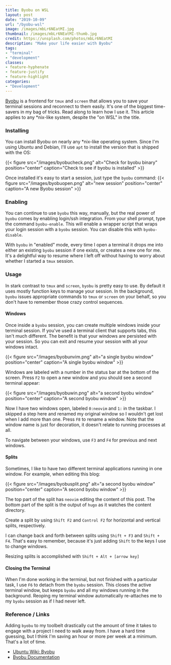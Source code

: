 ```yaml
---
title: Byobu on WSL
layout: post
date: "2019-10-09"
url: "/byobu-wsl"
image: /images/mbLr6NEatMI.jpg
thumbnail: /images/mbLr6NEatMI-thumb.jpg
credit: https://unsplash.com/photos/mbLr6NEatMI
description: "Make your life easier with Byobu"
tags:
- "terminal"
- "development"
classes:
- feature-hyphenate
- feature-justify
- feature-highlight
categories:
- "Development"
---
```


[Byobu](http://byobu.co/) is a frontend for `tmux` and `screen` that allows you to save your terminal sessions and reconnect to them easily.  It's one of the biggest time-savers in my bag of tricks.  Read along to learn how I use it.  This article applies to any *nix-like system, despite the "on WSL" in the title.

<!--more-->

### Installing

You can install Byobu on nearly any *nix-like operating system.  Since I'm using Ubuntu and Debian, I'll use `apt` to install the version that is shipped with the OS:

{{< figure src="/images/byobucheck.png" alt="Check for byobu binary" position="center" caption="Check to see if byobu is installed" >}}

Once installed it's easy to start a session, just type the `byobu` command:
{{< figure src="/images/byobuopen.png" alt="new session" position="center" caption="A new Byobu session" >}}


### Enabling

You can continue to use `byobu` this way, manually, but the real power of `byobu` comes by enabling login/ssh integration.  From your shell prompt, type the command `byobu-enable`.  This will enable a wrapper script that wraps your login session with a `byobu` session.  You can disable this with `byobu-disable`.

With `byobu` in "enabled" mode, every time I open a terminal it drops me into either an existing `byobu` session if one exists, or creates a new one for me.  It's a delightful way to resume where I left off without having to worry about whether I started a `tmux` session.

### Usage

In stark contrast to `tmux` and `screen`, `byobu` is pretty easy to use.  By default it uses mostly function keys to manage your session.  In the background, `byobu` issues appropriate commands to `tmux` or `screen` on your behalf, so you don't have to remember those crazy control sequences.

#### Windows

Once inside a `byobu` session, you can create multiple windows inside your terminal session.  If you've used a terminal client that supports tabs, this isn't much different.  The benefit is that your windows are persisted with your session.  So you can exit and resume your session with all your windows intact.

{{< figure src="/images/byobunvim.png" alt="a single byobu window" position="center" caption="A single byobu window" >}}

Windows are labeled with a number in the status bar at the bottom of the screen.  Press `F2` to open a new window and you should see a second terminal appear:

{{< figure src="/images/byobuwin.png" alt="a second byobu window" position="center" caption="A second byobu window" >}}

Now I have two windows open, labeled `0:neovim` and `1:` in the taskbar.  I skipped a step here and renamed my original window so I wouldn't get lost when I add more than one.  Press `F8` to rename a window.  Note that the window name is just for decoration, it doesn't relate to running processes at all.

To navigate between your windows, use `F3` and `F4` for previous and next windows.

#### Splits
Sometimes, I like to have two different terminal applications running in one window.  For example, when editing this blog:

{{< figure src="/images/byobusplit.png" alt="a second byobu window" position="center" caption="A second byobu window" >}}


The top part of the split has `neovim` editing the content of this post.  The bottom part of the split is the output of `hugo` as it watches the content directory.

Create a split by using `Shift F2` and `Control F2` for horizontal and vertical splits, respectively.

I can change back and forth between splits using `Shift + F3` and `Shift + F4`.  That's easy to remember, because it's just adding `Shift` to the keys I use to change windows.

Resizing splits is accomplished with `Shift + Alt + [arrow key]`

#### Closing the Terminal

When I'm done working in the terminal, but not finished with a particular task, I use `F6` to detach from the `byobu` session.  This closes the active terminal window, but keeps `byobu` and all my windows running in the background.  Reoping my terminal window automatically re-attaches me to my `byobu` session as if I had never left.

### Reference / Links

Adding `byobu` to my toolbelt drastically cut the amount of time it takes to engage with a project I need to walk away from. I have a hard time guessing, but I think I'm saving an hour or more per week at a minimum.  That's a lot of time.


* [Ubuntu Wiki: Byobu](https://help.ubuntu.com/community/Byobu)
* [Byobu Documentation](http://byobu.co/documentation.html)
